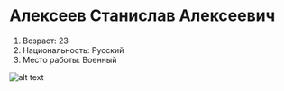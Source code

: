 # Алексеев Станислав Алексеевич

1. Возраст: 23
2. Национальность: Русский
3. Место работы: Военный

![alt text](1650474626_2.jpg)